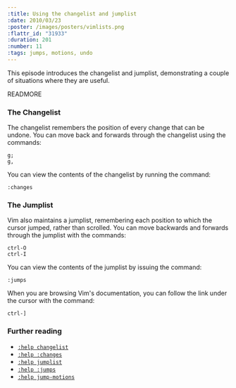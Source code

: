 ```yaml
--- 
:title: Using the changelist and jumplist
:date: 2010/03/23
:poster: /images/posters/vimlists.png
:flattr_id: "31933"
:duration: 201
:number: 11
:tags: jumps, motions, undo
---
```


This episode introduces the changelist and jumplist, demonstrating a couple of situations where they are useful. 


READMORE


### The Changelist

The changelist remembers the position of every change that can be undone. You can move back and forwards through the changelist using the commands:

    g;
    g,

You can view the contents of the changelist by running the command:

    :changes

### The Jumplist

Vim also maintains a jumplist, remembering each position to which the cursor jumped, rather than scrolled. You can move backwards and forwards through the jumplist with the commands:

    ctrl-O
    ctrl-I

You can view the contents of the jumplist by issuing the command:

    :jumps

When you are browsing Vim's documentation, you can follow the link under the cursor with the command:

    ctrl-]


### Further reading ###

* [`:help changelist`][changelist]
* [`:help :changes`][changes]
* [`:help jumplist`][jumplist]
* [`:help :jumps`][jumps]
* [`:help jump-motions`][jumpmotions]


[changelist]: http://vimdoc.sourceforge.net/htmldoc/motion.html#changelist
[changes]: http://vimdoc.sourceforge.net/htmldoc/motion.html#:changes
[jumplist]: http://vimdoc.sourceforge.net/htmldoc/motion.html#jumplist
[jumps]: http://vimdoc.sourceforge.net/htmldoc/motion.html#:jumps
[jumpmotions]: http://vimdoc.sourceforge.net/htmldoc/motion.html#jump-motions

